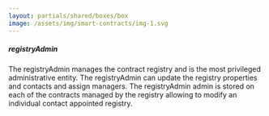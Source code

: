 ```yaml
---
layout: partials/shared/boxes/box
image: /assets/img/smart-contracts/img-1.svg
---
```


##### registryAdmin

The registryAdmin manages the contract registry and is the most privileged administrative entity. The registryAdmin can update the registry properties and contacts and assign managers. The registryAdmin admin is stored on each of the contracts managed by the registry allowing to modify an individual contact appointed registry.

